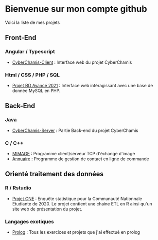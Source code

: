 # Bienvenue sur mon compte github
Voici la liste de mes projets

## Front-End
### Angular / Typescript
- [CyberChamis-Client](https://github.com/mrsolarius/CyberChamis-Client) : Interface web du projet CyberChamis
### Html / CSS / PHP / SQL
- [Projet BD Avancé 2021](https://github.com/l3miage-turcjul/Projet-BD-Avanc-STID-2021) : Interface web intéragissant avec une base de donnée MySQL en PHP.

## Back-End
### Java
- [CyberChamis-Server](https://github.com/mrsolarius/CyberChamis-Server) : Partie Back-end du projet CyberChamis
### C / C++
- [MIMAGE](https://github.com/mrsolarius/mimage_protocole) : Programme client/serveur TCP d'échange d'image
- [Annuaire](https://github.com/l3miage-turcjul/Annuaire) : Programme de gestion de contact en ligne de commande

## Orienté traitement des données
### R / Rstudio
- [Projet CNE](https://github.com/l3miage-turcjul/Projet-CNE) : Enquête statistique pour la Communauté Nationnale Etudiante de 2020. Le projet contient une chaine ETL en R ainsi qu'un site web de présentation du projet.

### Langages exotiques
- [Prolog](https://github.com/l3miage-turcjul/Prolog) : Tous les exercices et projets que j'ai effectué en prolog
<!--
**l3miage-turcjul/l3miage-turcjul** is a ✨ _special_ ✨ repository because its `README.md` (this file) appears on your GitHub profile.

Here are some ideas to get you started:

- 🔭 I’m currently working on ...
- 🌱 I’m currently learning ...
- 👯 I’m looking to collaborate on ...
- 🤔 I’m looking for help with ...
- 💬 Ask me about ...
- 📫 How to reach me: ...
- 😄 Pronouns: ...
- ⚡ Fun fact: ...
-->
